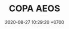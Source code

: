---
layout: 
permalink: 
categories: logos
date: 2020-08-27 10:29:20 +0700
title: COPA AEOS
tag: 
color: black
background: '#A83796'
maincover: /assets/logos/COPAAEOS.png



---